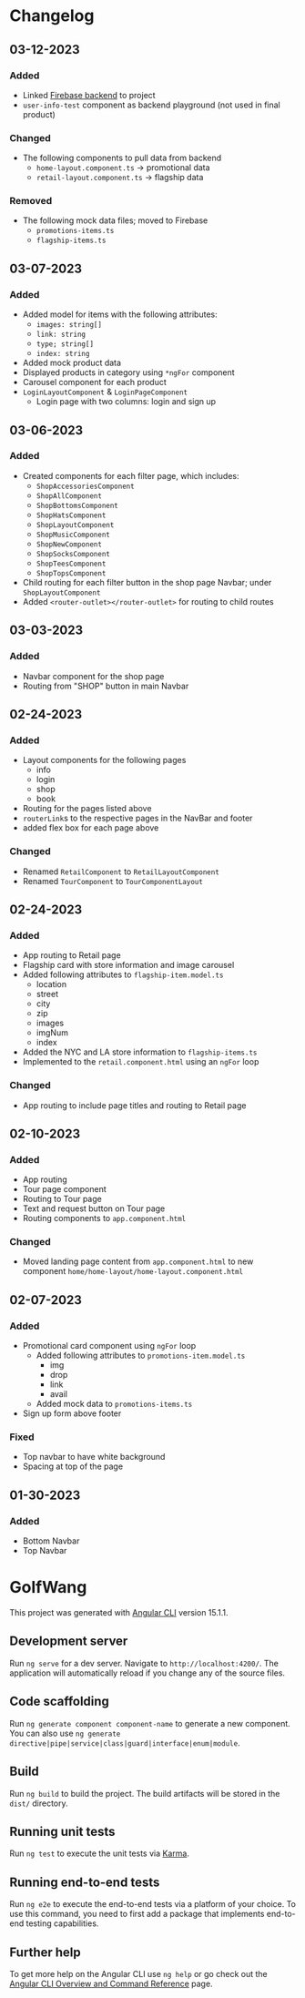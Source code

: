 # Changelog
## 03-12-2023
### Added
- Linked [Firebase backend](https://console.firebase.google.com/project/golfwang-feea0/overview) to project 
- `user-info-test` component as backend playground (not used in final product)

### Changed
- The following components to pull data from backend
  - `home-layout.component.ts` -> promotional data
  - `retail-layout.component.ts` -> flagship data

### Removed
- The following mock data files; moved to Firebase
  - `promotions-items.ts`
  - `flagship-items.ts`

## 03-07-2023
### Added
- Added model for items with the following attributes:
  - `images: string[]`
  - `link: string`
  - `type; string[]`
  - `index: string`
- Added mock product data
- Displayed products in category using `*ngFor` component
- Carousel component for each product
- `LoginLayoutComponent` & `LoginPageComponent`
  - Login page with two columns: login and sign up

## 03-06-2023
### Added
- Created components for each filter page, which includes:
  - `ShopAccessoriesComponent`
  - `ShopAllComponent`
  - `ShopBottomsComponent`
  - `ShopHatsComponent`
  - `ShopLayoutComponent`
  - `ShopMusicComponent`
  - `ShopNewComponent`
  - `ShopSocksComponent`
  - `ShopTeesComponent`
  - `ShopTopsComponent`
- Child routing for each filter button in the shop page Navbar; under `ShopLayoutComponent`
- Added `<router-outlet></router-outlet>` for routing to child routes

## 03-03-2023
### Added
- Navbar component for the shop page
- Routing from "SHOP" button in main Navbar

## 02-24-2023
### Added
- Layout components for the following pages
  - info
  - login
  - shop
  - book
- Routing for the pages listed above
- `routerLink`s to the respective pages in the NavBar and footer
- added flex box for each page above
### Changed
- Renamed `RetailComponent` to `RetailLayoutComponent`
- Renamed `TourComponent` to `TourComponentLayout`

## 02-24-2023
### Added
- App routing to Retail page
- Flagship card with store information and image carousel
- Added following attributes to `flagship-item.model.ts`
  - location
  - street
  - city
  - zip
  - images
  - imgNum
  - index
- Added the NYC and LA store information to `flagship-items.ts`
- Implemented to the `retail.component.html` using an `ngFor` loop

### Changed
- App routing to include page titles and routing to Retail page

## 02-10-2023
### Added
- App routing
- Tour page component
- Routing to Tour page
- Text and request button on Tour page
- Routing components to `app.component.html`

### Changed
- Moved landing page content from `app.component.html` to new component `home/home-layout/home-layout.component.html`

## 02-07-2023
### Added
- Promotional card component using `ngFor` loop
  - Added following attributes to `promotions-item.model.ts`
    - img
    - drop
    - link
    - avail
  - Added mock data to `promotions-items.ts`
- Sign up form above footer

### Fixed
- Top navbar to have white background
- Spacing at top of the page

## 01-30-2023
### Added
- Bottom Navbar
- Top Navbar

# GolfWang

This project was generated with [Angular CLI](https://github.com/angular/angular-cli) version 15.1.1.

## Development server

Run `ng serve` for a dev server. Navigate to `http://localhost:4200/`. The application will automatically reload if you change any of the source files.

## Code scaffolding

Run `ng generate component component-name` to generate a new component. You can also use `ng generate directive|pipe|service|class|guard|interface|enum|module`.

## Build

Run `ng build` to build the project. The build artifacts will be stored in the `dist/` directory.

## Running unit tests

Run `ng test` to execute the unit tests via [Karma](https://karma-runner.github.io).

## Running end-to-end tests

Run `ng e2e` to execute the end-to-end tests via a platform of your choice. To use this command, you need to first add a package that implements end-to-end testing capabilities.

## Further help

To get more help on the Angular CLI use `ng help` or go check out the [Angular CLI Overview and Command Reference](https://angular.io/cli) page.
